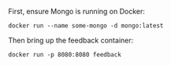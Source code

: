First, ensure Mongo is running on Docker: 
```
docker run --name some-mongo -d mongo:latest
```

Then bring up the feedback container: 
```
docker run -p 8080:8080 feedback
```

